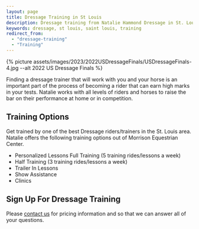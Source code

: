 ```yaml
---
layout: page
title: Dressage Training in St Louis
description: Dressage training from Natalie Hammond Dressage in St. Louis, Missouri. The finest training you can find!
keywords: dressage, st louis, saint louis, training
redirect_from: 
  - "dressage-training"
  - "Training"
---
```


{% picture assets/images/2023/2022USDressageFinals/USDressageFinals-4.jpg --alt 2022 US Dressage Finals %}

Finding a dressage trainer that will work with you and your horse is an important part of the process of becoming a rider that can earn high marks in your tests. Natalie works with all levels of riders and horses to raise the bar on their performance at home or in competition.

## Training Options

Get trained by one of the best Dressage riders/trainers in the St. Louis area. Natalie offers the following training options out of Morrison Equestrian Center.

* Personalized Lessons Full Training (5 training rides/lessons a week)
* Half Training (3 training rides/lessons a week)
* Trailer In Lessons
* Show Assistance
* Clinics

## Sign Up For Dressage Training

Please [contact us](/contact) for pricing information and so that we can answer all of your questions.
